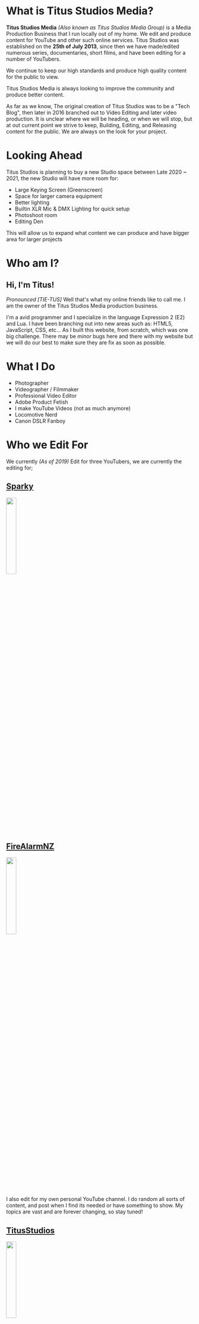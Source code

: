 
# What is **Titus Studios Media?**
**Titus Studios Media** *(Also known as Titus Studios Media Group)* is a Media Production Business that I run locally out of my home. We edit and produce content for YouTube and other such online services. Titus Studios was established on the **25th of July 2013**, since then we have made/edited numerous series, documentaries, short films, and have been editing for a number of YouTubers.

We continue to keep our high standards and produce high quality content for the public to view.

Titus Studios Media is always looking to improve the community and produce better content.

As far as we know, The original creation of Titus Studios was to be a "Tech Blog", then later in 2016 branched out to Video Editing and later video production. It is unclear where we will be heading, or when we will stop, but at out current point we strive to keep, Building, Editing, and Releasing content for the public. We are always on the look for your project.


# Looking Ahead
Titus Studios is planning to buy a new Studio space between Late 2020 ~ 2021, the new Studio will have more room for:
* Large Keying Screen (Greenscreen)
* Space for larger camera equipment
* Better lighting
* Builtin XLR Mic & DMX Lighting for quick setup
* Photoshoot room
* Editing Den

This will allow us to expand what content we can produce and have bigger area for larger projects


# Who am I?
## Hi, I'm Titus!
*Pronounced [TIE-TUS]*
Well that's what my online friends like to call me. I am the owner of the Titus Studios Media production business. 

I'm a avid programmer and I specialize in the language Expression 2 (E2) and Lua. I have been branching out into new areas such as: HTML5, JavaScript, CSS, etc... As I built this website, from scratch, which was one big challenge. There may be *minor* bugs here and there with my website but we will do our best to make sure they are fix as soon as possible.


# What I Do
* Photographer
* Videographer / Filmmaker  
* Professional Video Editor
* Adobe Product Fetish
* I make YouTube Videos (not as much anymore)
* Locomotive Nerd
* Canon DSLR Fanboy

# Who we Edit For
We currently *(As of 2019)* Edit for three YouTubers, we are currently the editing for;

## [Sparky](https://www.youtube.com/channel/UCuoeboTy1Sdr-IBDPPygsJQ)
<img src="https://i.imgur.com/KLSzAuE.jpg" width="23%">

## [FireAlarmNZ](https://www.youtube.com/channel/UC9IZqHPuyd89IlbGmYWj1aw)
<img src="https://i.imgur.com/DOln47z.jpg" width="23%">

I also edit for my own personal YouTube channel. I do random all sorts of content, and post when I find its needed or have something to show. My topics are vast and are forever changing, so stay tuned!

## [TitusStudios](https://www.youtube.com/channel/UC3HWf_aR5xBSLf5c0PhofnA)
<img src="https://i.imgur.com/Kj01iOH.png" width="23%">
